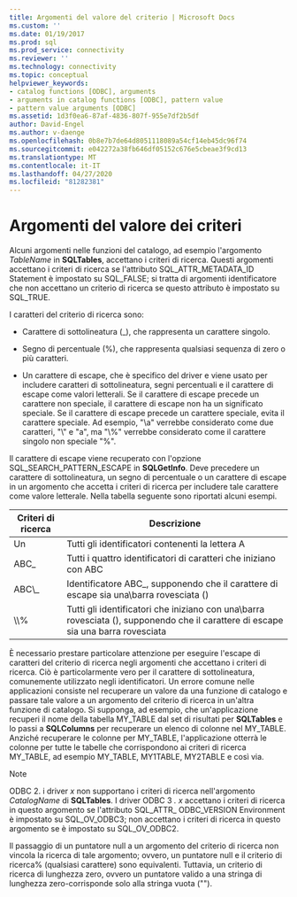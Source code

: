 ```yaml
---
title: Argomenti del valore del criterio | Microsoft Docs
ms.custom: ''
ms.date: 01/19/2017
ms.prod: sql
ms.prod_service: connectivity
ms.reviewer: ''
ms.technology: connectivity
ms.topic: conceptual
helpviewer_keywords:
- catalog functions [ODBC], arguments
- arguments in catalog functions [ODBC], pattern value
- pattern value arguments [ODBC]
ms.assetid: 1d3f0ea6-87af-4836-807f-955e7df2b5df
author: David-Engel
ms.author: v-daenge
ms.openlocfilehash: 0b8e7b7de64d8051118089a54cf14eb45dc96f74
ms.sourcegitcommit: e042272a38fb646df05152c676e5cbeae3f9cd13
ms.translationtype: MT
ms.contentlocale: it-IT
ms.lasthandoff: 04/27/2020
ms.locfileid: "81282381"
---
```

# <a name="pattern-value-arguments"></a>Argomenti del valore dei criteri
Alcuni argomenti nelle funzioni del catalogo, ad esempio l'argomento *TableName* in **SQLTables**, accettano i criteri di ricerca. Questi argomenti accettano i criteri di ricerca se l'attributo SQL_ATTR_METADATA_ID Statement è impostato su SQL_FALSE; si tratta di argomenti identificatore che non accettano un criterio di ricerca se questo attributo è impostato su SQL_TRUE.  
  
 I caratteri del criterio di ricerca sono:  
  
-   Carattere di sottolineatura (_), che rappresenta un carattere singolo.  
  
-   Segno di percentuale (%), che rappresenta qualsiasi sequenza di zero o più caratteri.  
  
-   Un carattere di escape, che è specifico del driver e viene usato per includere caratteri di sottolineatura, segni percentuali e il carattere di escape come valori letterali. Se il carattere di escape precede un carattere non speciale, il carattere di escape non ha un significato speciale. Se il carattere di escape precede un carattere speciale, evita il carattere speciale. Ad esempio, "\a" verrebbe considerato come due caratteri, "\\" e "a", ma "\\%" verrebbe considerato come il carattere singolo non speciale "%".  
  
 Il carattere di escape viene recuperato con l'opzione SQL_SEARCH_PATTERN_ESCAPE in **SQLGetInfo**. Deve precedere un carattere di sottolineatura, un segno di percentuale o un carattere di escape in un argomento che accetta i criteri di ricerca per includere tale carattere come valore letterale. Nella tabella seguente sono riportati alcuni esempi.  
  
|Criteri di ricerca|Descrizione|  
|--------------------|-----------------|  
|Un|Tutti gli identificatori contenenti la lettera A|  
|ABC_|Tutti i quattro identificatori di caratteri che iniziano con ABC|  
|ABC\\_|Identificatore ABC_, supponendo che il carattere di escape sia una\\barra rovesciata ()|  
|\\\\%|Tutti gli identificatori che iniziano con una\\barra rovesciata (), supponendo che il carattere di escape sia una barra rovesciata|  
  
 È necessario prestare particolare attenzione per eseguire l'escape di caratteri del criterio di ricerca negli argomenti che accettano i criteri di ricerca. Ciò è particolarmente vero per il carattere di sottolineatura, comunemente utilizzato negli identificatori. Un errore comune nelle applicazioni consiste nel recuperare un valore da una funzione di catalogo e passare tale valore a un argomento del criterio di ricerca in un'altra funzione di catalogo. Si supponga, ad esempio, che un'applicazione recuperi il nome della tabella MY_TABLE dal set di risultati per **SQLTables** e lo passi a **SQLColumns** per recuperare un elenco di colonne nel MY_TABLE. Anziché recuperare le colonne per MY_TABLE, l'applicazione otterrà le colonne per tutte le tabelle che corrispondono ai criteri di ricerca MY_TABLE, ad esempio MY_TABLE, MY1TABLE, MY2TABLE e così via.  
  
> [!NOTE]
>  ODBC 2. i driver *x* non supportano i criteri di ricerca nell'argomento *CatalogName* di **SQLTables**. I driver ODBC 3 *. x* accettano i criteri di ricerca in questo argomento se l'attributo SQL_ATTR_ ODBC_VERSION Environment è impostato su SQL_OV_ODBC3; non accettano i criteri di ricerca in questo argomento se è impostato su SQL_OV_ODBC2.  
  
 Il passaggio di un puntatore null a un argomento del criterio di ricerca non vincola la ricerca di tale argomento; ovvero, un puntatore null e il criterio di ricerca% (qualsiasi carattere) sono equivalenti. Tuttavia, un criterio di ricerca di lunghezza zero, ovvero un puntatore valido a una stringa di lunghezza zero-corrisponde solo alla stringa vuota ("").
